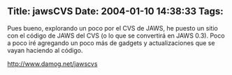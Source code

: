 Title: jawsCVS
Date: 2004-01-10 14:38:33
Tags: 
---
<p>Pues bueno, explorando un poco por el CVS de JAWS, he puesto un sitio con el código de JAWS del CVS (o lo que se convertirá en JAWS 0.3). Poco a poco iré agregando un poco más de gadgets y actualizaciones que se vayan haciendo al código.</p>

<p><a href="http://web.archive.org/web/20040128181544/http://www.damog.net/jawscvs"><a href="http://www.damog.net/jawscvs">http://www.damog.net/jawscvs</a></a></p>
